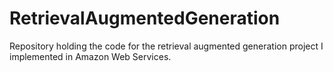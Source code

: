 # RetrievalAugmentedGeneration
Repository holding the code for the retrieval augmented generation project I implemented in Amazon Web Services.

